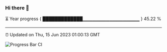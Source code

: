 ### Hi there 👋

⏳ Year progress { █████████████▁▁▁▁▁▁▁▁▁▁▁▁▁▁▁▁▁ } 45.22 %

---

⏰ Updated on Thu, 15 Jun 2023 01:00:13 GMT

![Progress Bar CI](https://github.com/liununu/liununu/workflows/Progress%20Bar%20CI/badge.svg)
